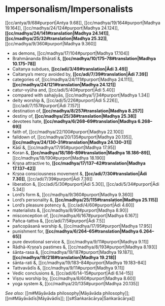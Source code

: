 # Impersonalism/Impersonalists

[[cc/antya/9/68#purport|Antya 9.68]], [[cc/madhya/19/164#purport|Madhya 19.164]], [[cc/madhya/24/124#purport|Madhya 24.124]], **[[cc/madhya/24/141#translation|Madhya 24.141]]**, **[[cc/madhya/25/32#translation|Madhya 25.32]]**, [[cc/madhya/9/360#purport|Madhya 9.360]]

* as demons, [[cc/madhya/17/104#purport|Madhya 17.104]]
* Brahmānanda Bhāratī &, **[[cc/madhya/10/175–78#translation|Madhya 10.175–78]]**
* Caitanya subdues, **[[cc/adi/3/49#translation|Ādi 3.49]]**
* Caitanya’s mercy avoided by, **[[cc/adi/7/39#translation|Ādi 7.39]]**
* categories of, [[cc/madhya/24/111#purport|Madhya 24.111]], **[[cc/madhya/24/121#translation|Madhya 24.121]]**
* catur-vyūha and, [[cc/adi/5/40#purport|Ādi 5.40]]
* compared with sahajiyās, [[cc/madhya/1/34#purport|Madhya 1.34]]
* deity worship &, [[cc/adi/5/226#purport|Ādi 5.226]], [[cc/adi/7/157#purport|Ādi 7.157]]
* destination of, **[[cc/madhya/8/257#translation|Madhya 8.257]]**
* destiny of, **[[cc/madhya/25/38#translation|Madhya 25.38]]**
* devotees hate, **[[cc/madhya/6/268–69#translation|Madhya 6.268–69]]**
* faith of, [[cc/madhya/22/100#purport|Madhya 22.100]]
* falldown of, [[cc/madhya/20/135#purport|Madhya 20.135]], **[[cc/madhya/24/130–31#translation|Madhya 24.130–31]]**
* Kāśī &, [[cc/madhya/17/95#purport|Madhya 17.95]]
* Koran &, **[[cc/madhya/18/186–89#translation|Madhya 18.186–89]]**, [[cc/madhya/18/190#purport|Madhya 18.190]]
* Kṛṣṇa attractive to, **[[cc/madhya/17/137–42#translation|Madhya 17.137–42]]**
* Kṛṣṇa consciousness movement &, **[[cc/adi/7/30#translation|Ādi 7.30]]**, [[cc/adi/7/39#purport|Ādi 7.39]]
* liberation &, [[cc/adi/5/30#purport|Ādi 5.30]], [[cc/adi/5/34#purport|Ādi 5.34]]
* Lord’s form &, [[cc/madhya/9/360#purport|Madhya 9.360]]
* Lord’s personality &, **[[cc/madhya/25/115#translation|Madhya 25.115]]**
* Lord’s pleasure potency &, [[cc/adi/4/60#purport|Ādi 4.60]]
* materialists &, [[cc/madhya/8/90#purport|Madhya 8.90]]
* misconception of, [[cc/madhya/6/167#purport|Madhya 6.167]]
* Pañca-tattva &, [[cc/adi/7/5#purport|Ādi 7.5]]
* pañcopāsanā worship &, [[cc/madhya/17/95#purport|Madhya 17.95]]
* punishment for, **[[cc/madhya/6/264–65#translation|Madhya 6.264–65]]**
* pure devotional service &, [[cc/madhya/9/11#purport|Madhya 9.11]]
* Rādhā-Kṛṣṇa’s pastimes &, [[cc/madhya/8/193#purport|Madhya 8.193]]
* śānta-rasa &, [[cc/madhya/19/187#purport|Madhya 19.187]], **[[cc/madhya/19/218#translation|Madhya 19.218]]**
* śānta-rati &, [[cc/madhya/19/183–84#purport|Madhya 19.183–84]]
* Tattvavādīs &, [[cc/madhya/9/11#purport|Madhya 9.11]]
* Vedic conclusions &, [[cc/adi/6/14–15#purport|Ādi 6.14–15]]
* Viṣṇu worship by, [[cc/madhya/8/60#purport|Madhya 8.60]]
* yoga system &, [[cc/madhya/20/135#purport|Madhya 20.135]]

*See also:* [[m#Māyāvāda philosophy|Māyāvāda philosophy]]; [[m#Māyāvādīs|Māyāvādīs]]; [[s#Śaṅkarācārya|Śaṅkarācārya]]
